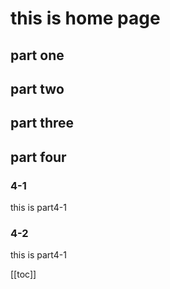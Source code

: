 # this is home page

## part one

## part two

## part three

## part four
### 4-1
this is part4-1
### 4-2
this is part4-1


[[toc]]